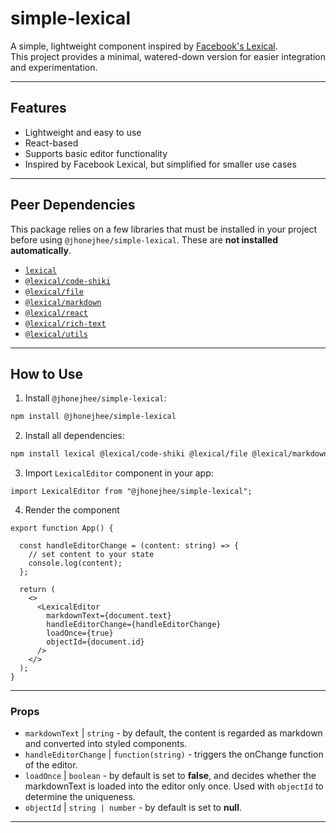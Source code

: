 # simple-lexical

A simple, lightweight component inspired by [Facebook's Lexical](https://github.com/facebook/lexical).  
This project provides a minimal, watered-down version for easier integration and experimentation.

---

## Features

- Lightweight and easy to use
- React-based
- Supports basic editor functionality
- Inspired by Facebook Lexical, but simplified for smaller use cases

---

## Peer Dependencies

This package relies on a few libraries that must be installed in your project before using `@jhonejhee/simple-lexical`. These are **not installed automatically**.

- [`lexical`](https://www.npmjs.com/package/lexical)
- [`@lexical/code-shiki`](https://www.npmjs.com/package/@lexical/code-shiki)
- [`@lexical/file`](https://www.npmjs.com/package/@lexical/file)
- [`@lexical/markdown`](https://www.npmjs.com/package/@lexical/markdown)
- [`@lexical/react`](https://www.npmjs.com/package/@lexical/react)
- [`@lexical/rich-text`](https://www.npmjs.com/package/@lexical/rich-text)
- [`@lexical/utils`](https://www.npmjs.com/package/@lexical/utils)

---

## How to Use

1. Install `@jhonejhee/simple-lexical`:

```bash
npm install @jhonejhee/simple-lexical
```

2. Install all dependencies:

```bash
npm install lexical @lexical/code-shiki @lexical/file @lexical/markdown @lexical/react @lexical/rich-text @lexical/utils
```

3. Import `LexicalEditor` component in your app:

```tsx
import LexicalEditor from "@jhonejhee/simple-lexical";
```

4. Render the component

```tsx
export function App() {

  const handleEditorChange = (content: string) => {
    // set content to your state
    console.log(content);
  };

  return (
    <>
      <LexicalEditor
        markdownText={document.text}
        handleEditorChange={handleEditorChange}
        loadOnce={true}
        objectId={document.id}
      />
    </>
  );
}
```

---

### Props

- `markdownText` | `string` - by default, the content is regarded as markdown and converted into styled components.
- `handleEditorChange` | `function(string)` - triggers the onChange function of the editor.
- `loadOnce` | `boolean` - by default is set to **false**, and decides whether the markdownText is loaded into the editor only once. Used with `objectId` to determine the uniqueness.
- `objectId` | `string | number` - by default is set to **null**. 

---